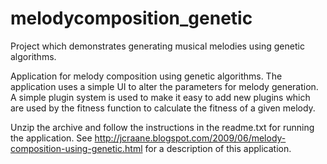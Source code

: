 melodycomposition_genetic
=========================

Project which demonstrates generating musical melodies using genetic algorithms.

Application for melody composition using genetic algorithms. The application uses a simple UI to alter 
the parameters for melody generation. A simple plugin system is used to make it easy to add new plugins
which are used by the fitness function to calculate the fitness of a given melody.

Unzip the archive and follow the instructions in the readme.txt for running the application. 
See http://jcraane.blogspot.com/2009/06/melody-composition-using-genetic.html
for a description of this application.
